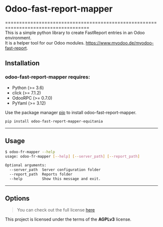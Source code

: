 # Odoo-fast-report-mapper
====================================================================================    
This is a simple python library to create FastReport entries in an Odoo environment.  
It is a helper tool for our Odoo modules. https://www.myodoo.de/myodoo-fast-report.  

## Installation

### odoo-fast-report-mapper requires:

- Python (>= 3.6)
- click (>= 7.1.2)
- OdooRPC (>= 0.7.0)
- PyYaml (>= 3.12)

Use the package manager [pip](https://pip.pypa.io/en/stable/) to install odoo-fast-report-mapper.

```bash
pip install odoo-fast-report-mapper-equitania
```

---

## Usage

```bash
$ odoo-fr-mapper --help
usage: odoo-fr-mapper [--help] [--server_path] [--report_path]
```
```bash
Optional arguments:
  --server_path  Server configuration folder
  --report_path  Reports folder
  --help         Show this message and exit.
```
---

## Options
>You can check out the full license [here](https://github.com/equitania/odoo-fast-report-mapper/blob/master/LICENSE.txt)

This project is licensed under the terms of the **AGPLv3** license.
